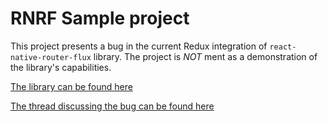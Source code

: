 # RNRF Sample project

This project presents a bug in the current Redux integration of `react-native-router-flux` library.
The project is *NOT* ment as a demonstration of the library's capabilities.

[The library can be found here](https://github.com/aksonov/react-native-router-flux)

[The thread discussing the bug can be found here](https://github.com/aksonov/react-native-router-flux/issues/2115)
